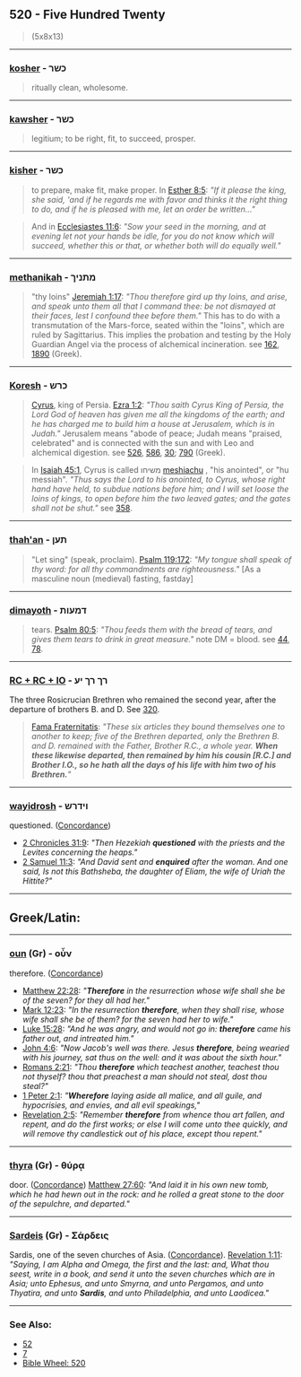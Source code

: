 ## 520 - Five Hundred Twenty
> (5x8x13)

---

### [kosher](/keys/KShR) - כשר
> ritually clean, wholesome.

---

### [kawsher](/keys/KShR) - כשר
> legitium; to be right, fit, to succeed, prosper.

---

### [kisher](/keys/KShR) - כשר
> to prepare, make fit, make proper. In [Esther 8:5](http://biblehub.com/esther/8-5.htm): *"If it please the king, she said, 'and if he regards me with favor and thinks it the right thing to do, and if he is pleased with me, let an order be written..."*

> And in [Ecclesiastes 11:6](http://biblehub.com/ecclesiastes/11-6.htm): *"Sow your seed in the morning, and at evening let not your hands be idle, for you do not know which will succeed, whether this or that, or whether both will do equally well."*

---

### [methanikah](/keys/MThNIK) - מתניך
> "thy loins" [Jeremiah 1:17](http://biblehub.com/jeremiah/1-17.htm): *"Thou therefore gird up thy loins, and arise, and speak unto them all that I command thee: be not dismayed at their faces, lest I confound thee before them."* This has to do with a transmutation of the Mars-force, seated within the "loins", which are ruled by Sagittarius. This implies the probation and testing by the Holy Guardian Angel via the process of alchemical incineration. see [162](162), [1890](1890) (Greek).

---

### [Koresh](/keys/KRSh) - כרש
> [Cyrus](/keys/KVRSh), king of Persia. [Ezra 1:2](http://biblehub.com/ezra/1-2.htm): *"Thou saith Cyrus King of Persia, the Lord God of heaven has given me all the kingdoms of the earth; and he has charged me to build him a house at Jerusalem, which is in Judah."* Jerusalem means "abode of peace; Judah means "praised, celebrated" and is connected with the sun and with Leo and alchemical digestion. see [526](526), [586](586), [30](30); [790](790) (Greek).

> In [Isaiah 45:1](http://biblehub.com/isaiah/45-1.htm), Cyrus is called משיחו [meshiachu](/keys/MShIChV) , "his anointed", or "hu messiah". *"Thus says the Lord to his anointed, to Cyrus, whose right hand have held, to subdue nations before him; and I will set loose the loins of kings, to open before him the two leaved gates; and the gates shall not be shut."* see [358](358).

---

### [thah'an](/keys/ThON) - תען
> "Let sing" (speak, proclaim). [Psalm 119:172](http://biblehub.com/psalms/119-172.htm): *"My tongue shall speak of thy word: for all thy commandments are righteousness."* [As a masculine noun (medieval) fasting, fastday]

---

### [dimayoth](/keys/DMOVTh) - דמעות
> tears. [Psalm 80:5](http://biblehub.com/psalms/80-5.htm): *"Thou feeds them with the bread of tears, and gives them tears to drink in great measure."* note DM = blood. see [44](44), [78](78).

---

### [RC + RC + IO](/keys/RK.RK.IO) - רך רך יע
The three Rosicrucian Brethren who remained the second year, after the departure of brothers B. and D. See [320](320).

> [Fama Fraternitatis](https://archive.org/details/PaulFosterCase-TheTrueAndInvisibleRosicrucianOrder4thEd-1985): *"These six articles they bound themselves one to another to keep; five of the Brethren departed, only the Brethren B. and D. remained with the Father, Brother R.C., a whole year. **When these likewise departed, then remained by him his cousin [R.C.] and Brother I.O., so he hath all the days of his life with him two of his Brethren.**"*

---

### [wayidrosh](/keys/VIDRSh) - וידרש
questioned. ([Concordance](https://biblehub.com/hebrew/vaiyidrosh_1875.htm))

- [2 Chronicles 31:9](https://biblehub.com/2_chronicles/31-9.htm): *"Then Hezekiah **questioned** with the priests and the Levites concerning the heaps."*
- [2 Samuel 11:3](https://biblehub.com/2_samuel/11-3.htm): *"And David sent and **enquired** after the woman. And one said, Is not this Bathsheba, the daughter of Eliam, the wife of Uriah the Hittite?"*

---

## Greek/Latin:

---

### [oun](/greek?word=oun) (Gr) - οὖν
therefore. ([Concordance](https://biblehub.com/greek/oun_3767.htm))

- [Matthew 22:28](https://biblehub.com/matthew/22-28.htm): *"**Therefore** in the resurrection whose wife shall she be of the seven? for they all had her."*
- [Mark 12:23](https://biblehub.com/mark/12-23.htm): *"In the resurrection **therefore**, when they shall rise, whose wife shall she be of them? for the seven had her to wife."*
- [Luke 15:28](https://biblehub.com/luke/15-28.htm): *"And he was angry, and would not go in: **therefore** came his father out, and intreated him."*
- [John 4:6](https://biblehub.com/john/4-6.htm): *"Now Jacob's well was there. Jesus **therefore**, being wearied with his journey, sat thus on the well: and it was about the sixth hour."*
- [Romans 2:21](https://biblehub.com/romans/2-21.htm): *"Thou **therefore** which teachest another, teachest thou not thyself? thou that preachest a man should not steal, dost thou steal?"*
- [1 Peter 2:1](https://biblehub.com/1_peter/2-1.htm): *"**Wherefore** laying aside all malice, and all guile, and hypocrisies, and envies, and all evil speakings,"*
- [Revelation 2:5](https://biblehub.com/revelation/2-5.htm): *"Remember **therefore** from whence thou art fallen, and repent, and do the first works; or else I will come unto thee quickly, and will remove thy candlestick out of his place, except thou repent."*

---

### [thyra](/greek?word=thurai) (Gr) - θύρᾳ
door. ([Concordance](https://biblehub.com/greek/thyra_2374.htm)) [Matthew 27:60](https://biblehub.com/matthew/27-60.htm): *"And laid it in his own new tomb, which he had hewn out in the rock: and he rolled a great stone to the door of the sepulchre, and departed."*

---

### [Sardeis](/greek?word=sardeis) (Gr) - Σάρδεις
Sardis, one of the seven churches of Asia. ([Concordance](https://biblehub.com/greek/4554.htm)). [Revelation 1:11](https://biblehub.com/revelation/1-11.htm): *"Saying, I am Alpha and Omega, the first and the last: and, What thou seest, write in a book, and send it unto the seven churches which are in Asia; unto Ephesus, and unto Smyrna, and unto Pergamos, and unto Thyatira, and unto **Sardis**, and unto Philadelphia, and unto Laodicea."*

---

### See Also:

- [52](52)
- [7](7)
- [Bible Wheel: 520](https://www.biblewheel.com//GR/GR_Database.php?SearchBy_Gematria=520)
